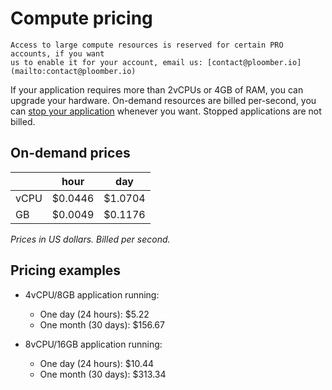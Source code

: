 # Compute pricing

```{important}
Access to large compute resources is reserved for certain PRO accounts, if you want
us to enable it for your account, email us: [contact@ploomber.io](mailto:contact@ploomber.io)
```

If your application requires more than 2vCPUs or 4GB of RAM, you can upgrade your hardware. On-demand resources are billed per-second, you can [stop your application](stop-application) whenever you want. Stopped applications are not billed.

## On-demand prices

|      | hour    | day     |
|------|---------|---------|
| vCPU | $0.0446 | $1.0704 |
| GB   | $0.0049 | $0.1176 |

*Prices in US dollars. Billed per second.*

## Pricing examples

- 4vCPU/8GB application running:
    - One day (24 hours): $5.22
    - One month (30 days): $156.67


- 8vCPU/16GB application running:
    - One day (24 hours): $10.44
    - One month (30 days): $313.34
